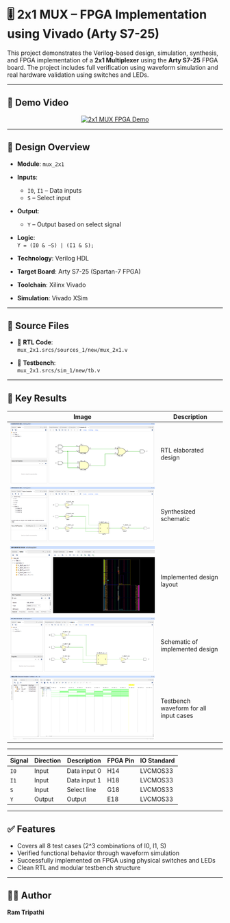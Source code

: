 # 🎚️ 2x1 MUX – FPGA Implementation using Vivado (Arty S7-25)

This project demonstrates the Verilog-based design, simulation, synthesis, and FPGA implementation of a **2x1 Multiplexer** using the **Arty S7-25** FPGA board. The project includes full verification using waveform simulation and real hardware validation using switches and LEDs.

---

## 🎥 Demo Video

<p align="center">
  <a href="https://youtu.be/yPEGlB2S04M" target="_blank">
    <img src="https://img.youtube.com/vi/yPEGlB2S04M/0.jpg" alt="2x1 MUX FPGA Demo" width="600"/>
  </a>
</p>

---

## 📐 Design Overview

- **Module**: `mux_2x1`
- **Inputs**:
  - `I0`, `I1` – Data inputs
  - `S` – Select input
- **Output**:
  - `Y` – Output based on select signal

- **Logic**:  
  `Y = (I0 & ~S) | (I1 & S);`

- **Technology**: Verilog HDL  
- **Target Board**: Arty S7-25 (Spartan-7 FPGA)  
- **Toolchain**: Xilinx Vivado  
- **Simulation**: Vivado XSim

---

## 📁 Source Files

- 🔸 **RTL Code**:  
  `mux_2x1.srcs/sources_1/new/mux_2x1.v`

- 🔸 **Testbench**:  
  `mux_2x1.srcs/sim_1/new/tb.v`

---

## 🧪 Key Results

| Image | Description |
|-------|-------------|
| ![RTL](Elaborated_design_2x1_mux.png) | RTL elaborated design |
| ![Synthesis](synthesized_schematic_mux_2x1.png) | Synthesized schematic |
| ![Implementation](Implemented_design_mux_2x1.png) | Implemented design layout |
| ![Implementation Schematic](scehmatic_implemented_design_mux_2x1.png) | Schematic of implemented design |
| ![Simulation](mux2x1_testbench_simulation_waveform.png) | Testbench waveform for all input cases |

---
| Signal | Direction | Description  | FPGA Pin | IO Standard |
| ------ | --------- | ------------ | -------- | ----------- |
| `I0`   | Input     | Data input 0 | H14      | LVCMOS33    |
| `I1`   | Input     | Data input 1 | H18      | LVCMOS33    |
| `S`    | Input     | Select line  | G18      | LVCMOS33    |
| `Y`    | Output    | Output       | E18      | LVCMOS33    |

---

## ✅ Features

- Covers all 8 test cases (2^3 combinations of I0, I1, S)
- Verified functional behavior through waveform simulation
- Successfully implemented on FPGA using physical switches and LEDs
- Clean RTL and modular testbench structure

---

## 👨‍💻 Author

**Ram Tripathi**  


